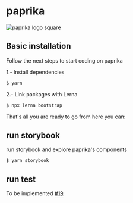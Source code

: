 # paprika

![paprika logo square](https://user-images.githubusercontent.com/10501940/52079448-7018ec80-254a-11e9-9a49-cc3158769dfb.png)

## Basic installation

Follow the next steps to start coding on paprika

1.- Install dependencies

```sh
$ yarn
```

2.- Link packages with Lerna

```sh
$ npx lerna bootstrap
```

That's all you are ready to go from here you can:

## run storybook

run storybook and explore paprika's components

```sh
$ yarn storybook
```

## run test

To be implemented [#19](https://github.com/acl-services/paprika/issues/19)
